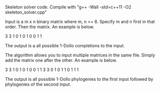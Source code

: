 Skeleton solver code.
Compile with "g++ -Wall -std=c++11 -O2 skeleton_solver.cpp"

Input is a m x n binary matrix where m, n <= 8. Specify m and n first in that order. Then the matrix. An example is below.

3 3
1 0 1
0 1 0
0 1 1

The output is a all possible 1-Dollo completions to the input.

The algorithm allows you to input multiple matrices in the same file. Simply add the matrix one after the other. An example is below.

3 3
1 0 1
0 1 0
0 1 1
3 3
0 1 0
1 1 0
1 1 1

The output is all possible 1-Dollo phylogenies to the first input followed by phylogenies of the second input.

